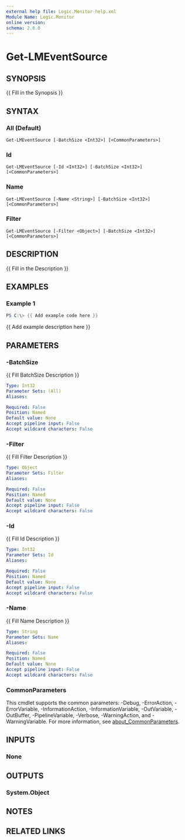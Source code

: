 ```yaml
---
external help file: Logic.Monitor-help.xml
Module Name: Logic.Monitor
online version:
schema: 2.0.0
---
```


# Get-LMEventSource

## SYNOPSIS
{{ Fill in the Synopsis }}

## SYNTAX

### All (Default)
```
Get-LMEventSource [-BatchSize <Int32>] [<CommonParameters>]
```

### Id
```
Get-LMEventSource [-Id <Int32>] [-BatchSize <Int32>] [<CommonParameters>]
```

### Name
```
Get-LMEventSource [-Name <String>] [-BatchSize <Int32>] [<CommonParameters>]
```

### Filter
```
Get-LMEventSource [-Filter <Object>] [-BatchSize <Int32>] [<CommonParameters>]
```

## DESCRIPTION
{{ Fill in the Description }}

## EXAMPLES

### Example 1
```powershell
PS C:\> {{ Add example code here }}
```

{{ Add example description here }}

## PARAMETERS

### -BatchSize
{{ Fill BatchSize Description }}

```yaml
Type: Int32
Parameter Sets: (All)
Aliases:

Required: False
Position: Named
Default value: None
Accept pipeline input: False
Accept wildcard characters: False
```

### -Filter
{{ Fill Filter Description }}

```yaml
Type: Object
Parameter Sets: Filter
Aliases:

Required: False
Position: Named
Default value: None
Accept pipeline input: False
Accept wildcard characters: False
```

### -Id
{{ Fill Id Description }}

```yaml
Type: Int32
Parameter Sets: Id
Aliases:

Required: False
Position: Named
Default value: None
Accept pipeline input: False
Accept wildcard characters: False
```

### -Name
{{ Fill Name Description }}

```yaml
Type: String
Parameter Sets: Name
Aliases:

Required: False
Position: Named
Default value: None
Accept pipeline input: False
Accept wildcard characters: False
```

### CommonParameters
This cmdlet supports the common parameters: -Debug, -ErrorAction, -ErrorVariable, -InformationAction, -InformationVariable, -OutVariable, -OutBuffer, -PipelineVariable, -Verbose, -WarningAction, and -WarningVariable. For more information, see [about_CommonParameters](http://go.microsoft.com/fwlink/?LinkID=113216).

## INPUTS

### None
## OUTPUTS

### System.Object
## NOTES

## RELATED LINKS
